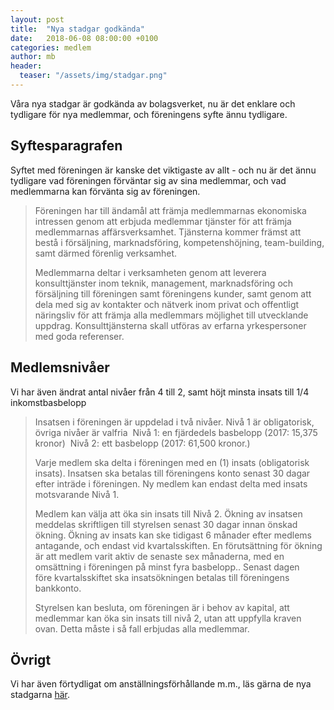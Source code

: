 ```yaml
---
layout: post
title:  "Nya stadgar godkända"
date:   2018-06-08 08:00:00 +0100
categories: medlem
author: mb
header:
  teaser: "/assets/img/stadgar.png"
---
```

Våra nya stadgar är godkända av bolagsverket, nu är det enklare och tydligare för nya medlemmar, och föreningens syfte ännu tydligare.

## Syftesparagrafen
Syftet med föreningen är kanske det viktigaste av allt - och nu är det ännu tydligare vad föreningen förväntar sig av sina medlemmar, och vad medlemmarna kan förvänta sig av föreningen.

>Föreningen har till ändamål att främja medlemmarnas ekonomiska intressen genom att erbjuda medlemmar tjänster för att främja medlemmarnas affärsverksamhet. Tjänsterna kommer främst att bestå i försäljning, marknadsföring, kompetenshöjning, team-building, samt därmed förenlig verksamhet.
>
>Medlemmarna deltar i verksamheten genom att leverera konsulttjänster inom teknik, management, marknadsföring och försäljning till föreningen samt föreningens kunder, samt genom att dela med sig av kontakter och nätverk inom privat och offentligt näringsliv för att främja alla medlemmars möjlighet till utvecklande uppdrag. Konsulttjänsterna skall utföras av erfarna yrkespersoner med goda referenser.

## Medlemsnivåer
Vi har även ändrat antal nivåer från 4 till 2, samt höjt minsta insats till 1/4 inkomstbasbelopp

>Insatsen i föreningen är uppdelad i två nivåer. Nivå 1 är obligatorisk, övriga nivåer är valfria 
>Nivå 1: en fjärdedels basbelopp (2017: 15,375 kronor) 
>Nivå 2: ett basbelopp (2017: 61,500 kronor.) 
>
>Varje medlem ska delta i föreningen med en (1) insats (obligatorisk insats). Insatsen ska betalas till föreningens konto senast 30 dagar efter inträde i föreningen. Ny medlem kan endast delta med insats motsvarande Nivå 1. 
>
>Medlem kan välja att öka sin insats till Nivå 2. Ökning av insatsen meddelas skriftligen till styrelsen senast 30 dagar innan önskad ökning. Ökning av insats kan ske tidigast 6 månader efter medlems antagande, och endast vid kvartalsskiften. En förutsättning för ökning är att medlem varit aktiv de senaste sex månaderna, med en omsättning i föreningen på minst fyra basbelopp.. Senast dagen före kvartalsskiftet ska insatsökningen betalas till föreningens bankkonto.  
>
>Styrelsen kan besluta, om föreningen är i behov av kapital, att medlemmar kan öka sin insats till nivå 2, utan att uppfylla kraven ovan. Detta måste i så fall erbjudas alla medlemmar. 

## Övrigt
Vi har även förtydligat om anställningsförhållande m.m., läs gärna de nya stadgarna [här](/stadgar.pdf).
